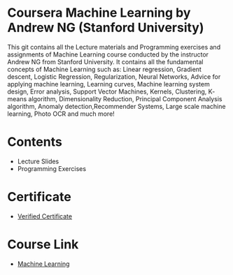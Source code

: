 # Coursera Machine Learning by Andrew NG (Stanford University)

This git contains all the Lecture materials and Programming exercises and assignments of Machine Learning course conducted by the instructor Andrew NG from Stanford University. It contains all the fundamental concepts of Machine Learning such as: Linear regression, Gradient descent, Logistic Regression, Regularization, Neural Networks, Advice for applying machine learning, Learning curves, Machine learning system design, Error analysis, Support Vector Machines, Kernels, Clustering, K‐means algorithm, Dimensionality Reduction, Principal Component Analysis algorithm, Anomaly detection,Recommender Systems, Large scale machine learning, Photo OCR and much more!

# Contents

- Lecture Slides
- Programming Exercises

# Certificate

- [Verified Certificate](https://coursera.org/share/b1152778bf8f33badb604c964210cb2d)

# Course Link

- [Machine Learning](https://de.coursera.org/learn/machine-learning)

